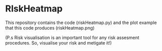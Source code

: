 # RIskHeatmap

This repository contains the code (riskHeatmap.py) and the plot example that this code produces (riskHeatmap.png)

(P.s Risk visualisation is an important tool for any risk assesment procedures. So, visualise your risk and metigate it!)
